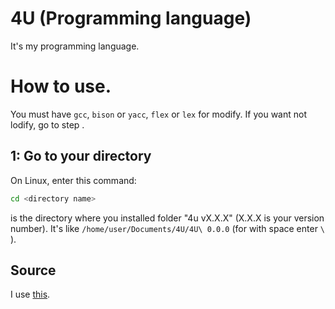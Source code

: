 # 4U (Programming language)
It's my programming language.

# How to use.

You must have ```gcc```, ```bison``` or ```yacc```, ```flex``` or ```lex``` for modify.
If you want not lodify, go to step .

## 1: Go to your directory

On Linux, enter this command:
```bash
cd <directory name>
```
<directory name> is the directory where you installed folder "4u vX.X.X" (X.X.X is your version number).
It's like ```/home/user/Documents/4U/4U\ 0.0.0``` (for with space enter ```\ ```).
## Source

I use [this](https://totodu.net/Compilation/Compilation).
